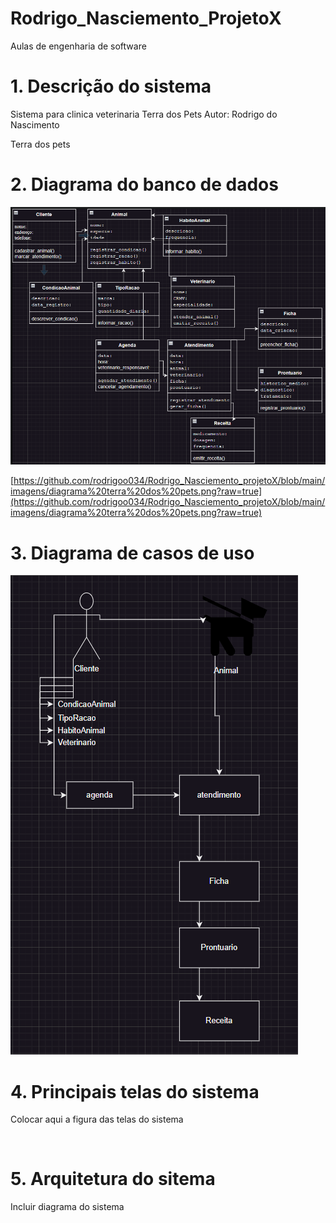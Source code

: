 # Rodrigo_Nasciemento_ProjetoX
Aulas de engenharia de software 

# 1. Descrição do sistema

Sistema para clinica veterinaria Terra dos Pets
Autor: Rodrigo do Nascimento


Terra dos pets

# 2. Diagrama do banco de dados 


![diagrama terra dos pets](https://raw.githubusercontent.com/rodrigoo034/Rodrigo_Nasciemento_projetoX/main/imagens/diagrama%20terra%20dos%20pets.png?token=GHSAT0AAAAAACVX3B3D7JRZZ6VMGHHH2VVQZVX7G2A)


[https://github.com/rodrigoo034/Rodrigo_Nasciemento_projetoX/blob/main/imagens/diagrama%20terra%20dos%20pets.png?raw=true](https://github.com/rodrigoo034/Rodrigo_Nasciemento_projetoX/blob/main/imagens/diagrama%20terra%20dos%20pets.png?raw=true)

# 3. Diagrama de casos de uso

![diagrama de classes terra dos pets](https://raw.githubusercontent.com/rodrigoo034/Rodrigo_Nasciemento_projetoX/main/imagens/diagrama%20de%20classes%20terra%20dos%20pets.png?token=GHSAT0AAAAAACVX3B3C6XN5O6UIYJGBM5BKZVX7FZQ)

# 4. Principais telas do sistema

Colocar aqui a figura das telas do sistema

![]()

# 5. Arquitetura do sitema

Incluir diagrama do sistema

![]()